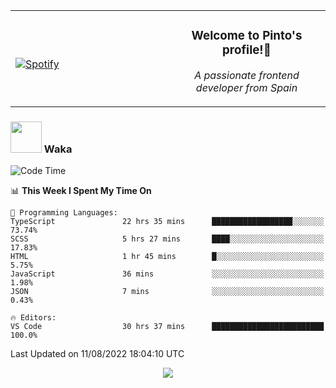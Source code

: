 <table width="100%" align="center"> 
  <tr>
  <td width="50%">
      
&nbsp; <br> [![Spotify](https://novatorem-zeta-rust.vercel.app/api/spotify)](https://open.spotify.com/user/novatorem-zeta-rust)

  </td>
  <td width="50%">
    <h3 align="center">Welcome to Pinto's profile!👋</h3>
    <p align="center"><em>A passionate frontend developer from Spain</em></p>
  </td>
  </table>

### <img src="https://media.giphy.com/media/VgCDAzcKvsR6OM0uWg/giphy.gif" width="50"> Waka

  <!--START_SECTION:waka-->
![Code Time](http://img.shields.io/badge/Code%20Time-761%20hrs%202%20mins-blue)

📊 **This Week I Spent My Time On** 

```text
💬 Programming Languages: 
TypeScript               22 hrs 35 mins      ██████████████████░░░░░░░   73.74% 
SCSS                     5 hrs 27 mins       ████░░░░░░░░░░░░░░░░░░░░░   17.83% 
HTML                     1 hr 45 mins        █░░░░░░░░░░░░░░░░░░░░░░░░   5.75% 
JavaScript               36 mins             ░░░░░░░░░░░░░░░░░░░░░░░░░   1.98% 
JSON                     7 mins              ░░░░░░░░░░░░░░░░░░░░░░░░░   0.43%

🔥 Editors: 
VS Code                  30 hrs 37 mins      █████████████████████████   100.0%

```


 Last Updated on 11/08/2022 18:04:10 UTC
<!--END_SECTION:waka-->

<div align="center">
<img src="https://github-readme-stats-gilt-tau.vercel.app/api/top-langs/?username=pinto-hub&layout=compact&theme=dracula" />
</div>

